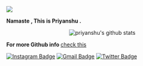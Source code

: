 
![](https://github.com/bhardwajjEE/bhardwajjEE/blob/main/Assets/ezgif.com-gif-maker.gif)

<b>Namaste , This is Priyanshu . </b>

<p align='center'>
  <img align="center" src="https://github-readme-stats.vercel.app/api?username=bhardwajjEE&bg_color=071A2C&icon_color=4194FD&show_icons=true&count_private=true&theme=tokyonight&line_height=27&text_color=FFFFFF" alt="priyanshu's github stats"/>
<p>
  <b>For more Github info </b>
  <a href="https://gitprofilee.netlify.app/user?id=bhardwajjEE">check this</a>
</p>


 [![Instagram Badge](https://img.shields.io/badge/-@priyanshu_bhardwajji-F44747?style=flat-square&labelColor=F44747&logo=instagram&logoColor=white&link=https://instagram.com/priyanshu_bhardwajji)](https://instagram.com/priyanshu_bhardwajji)
[![Gmail Badge](https://img.shields.io/badge/-itispriyanshu@gmail.com-c14438?style=flat-square&logo=Gmail&logoColor=white&link=mailto:itispriyanshu@gmail.com)](mailto:itispriyanshu@gmail.com)
[![Twitter Badge](https://img.shields.io/badge/-@priyanshuJEE-1ca0f1?style=flat-square&labelColor=1ca0f1&logo=twitter&logoColor=white&link=https://twitter.com/priyanshuJEE)](https://twitter.com/PRIYANSHUJEE)
